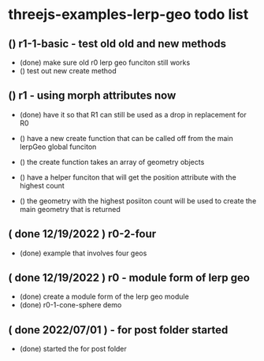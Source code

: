 # threejs-examples-lerp-geo todo list

## () r1-1-basic - test old old and new methods
* (done) make sure old r0 lerp geo funciton still works
* () test out new create method

## () r1 - using morph attributes now
* (done) have it so that R1 can still be used as a drop in replacement for R0
* () have a new create function that can be called off from the main lerpGeo global funciton
* () the create function takes an array of geometry objects

* () have a helper funciton that will get the position attribute with the highest count
* () the geometry with the highest posiiton count will be used to create the main geometry that is returned

## ( done 12/19/2022 ) r0-2-four
* (done) example that involves four geos

## ( done 12/19/2022 ) r0 - module form of lerp geo
* (done) create a module form of the lerp geo module
* (done) r0-1-cone-sphere demo

## ( done 2022/07/01 ) - for post folder started
* (done) started the for post folder 